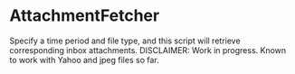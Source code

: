 AttachmentFetcher
=================

Specify a time period and file type, and this script will retrieve corresponding inbox attachments. DISCLAIMER: Work in progress. Known to work with Yahoo and jpeg files so far.
